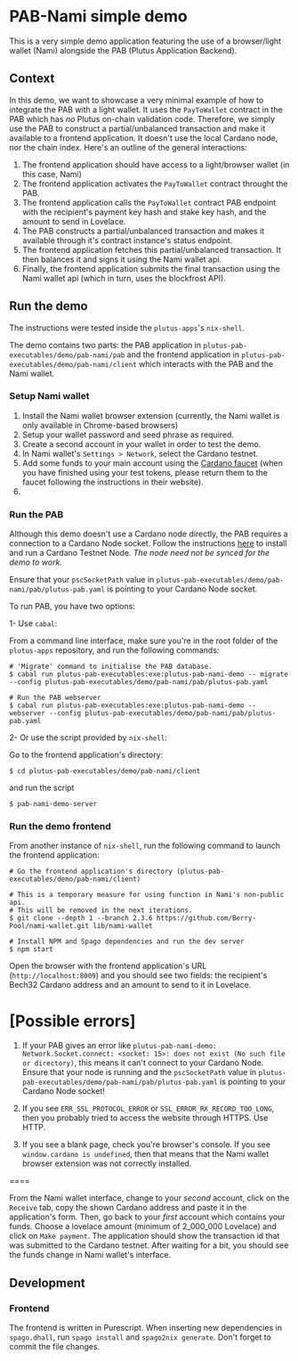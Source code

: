 # PAB-Nami simple demo

This is a very simple demo application featuring the use of a browser/light wallet (Nami) alongside the PAB (Plutus Application Backend).

## Context

In this demo, we want to showcase a very minimal example of how to integrate the PAB with a light wallet. It uses the `PayToWallet` contract in the PAB which has *no* Plutus on-chain validation code. Therefore, we simply use the PAB to construct a partial/unbalanced transaction and make it available to a frontend application. It doesn't use the local Cardano node, nor the chain index. Here's an outline of the general interactions:

1. The frontend application should have access to a light/browser wallet (in this case, Nami)
2. The frontend application activates the `PayToWallet` contract throught the PAB.
3. The frontend application calls the `PayToWallet` contract PAB endpoint with the recipient's payment key hash and stake key hash, and the amount to send in Lovelace.
4. The PAB constructs a partial/unbalanced transaction and makes it available through it's contract instance's status endpoint.
5. The frontend application fetches this partial/unbalanced transaction. It then balances it and signs it using the Nami wallet api.
6. Finally, the frontend application submits the final transaction using the Nami wallet api (which in turn, uses the blockfrost API).

## Run the demo

The instructions were tested inside the `plutus-apps`'s `nix-shell`.

The demo contains two parts: the PAB application in `plutus-pab-executables/demo/pab-nami/pab` and the frontend application in `plutus-pab-executables/demo/pab-nami/client` which interacts with the PAB and the Nami wallet.

### Setup Nami wallet

1. Install the Nami wallet browser extension (currently, the Nami wallet is only available in Chrome-based browsers)
2. Setup your wallet password and seed phrase as required.
3. Create a second account in your wallet in order to test the demo.
4. In Nami wallet's `Settings > Network`, select the Cardano testnet.
5. Add some funds to your main account using the [Cardano faucet](https://testnets.cardano.org/en/testnets/cardano/tools/faucet/) (when you have finished using your test tokens, please return them to the faucet following the instructions in their website).
6.

### Run the PAB

Although this demo doesn't use a Cardano node directly, the PAB requires a connection to a Cardano Node socket. Follow the instructions [here](https://developers.cardano.org/docs/get-started/installing-cardano-node) to install and run a Cardano Testnet Node. *The node need not be synced for the demo to work.*

Ensure that your `pscSocketPath` value in `plutus-pab-executables/demo/pab-nami/pab/plutus-pab.yaml` is pointing to your Cardano Node socket.

To run PAB, you have two options:

1- Use `cabal`:

From a command line interface, make sure you're in the root folder of the `plutus-apps` repository, and run the following commands:

```
# 'Migrate' command to initialise the PAB database.
$ cabal run plutus-pab-executables:exe:plutus-pab-nami-demo -- migrate --config plutus-pab-executables/demo/pab-nami/pab/plutus-pab.yaml

# Run the PAB webserver
$ cabal run plutus-pab-executables:exe:plutus-pab-nami-demo -- webserver --config plutus-pab-executables/demo/pab-nami/pab/plutus-pab.yaml
```

2- Or use the script provided by `nix-shell`:

Go to the frontend application's directory:

```
$ cd plutus-pab-executables/demo/pab-nami/client
```
and run the script

```
$ pab-nami-demo-server
```

### Run the demo frontend

From another instance of `nix-shell`, run the following command to launch the frontend application:

```
# Go the frontend application's directory (plutus-pab-executables/demo/pab-nami/client)

# This is a temporary measure for using function in Nami's non-public api.
# This will be removed in the next iterations.
$ git clone --depth 1 --branch 2.3.6 https://github.com/Berry-Pool/nami-wallet.git lib/nami-wallet

# Install NPM and Spago dependencies and run the dev server
$ npm start
```

Open the browser with the frontend application's URL (`http://localhost:8009`) and you should see two fields: the recipient's Bech32 Cardano address and an amount to send to it in Lovelace.

[Possible errors]
====

1. If your PAB gives an error like `plutus-pab-nami-demo: Network.Socket.connect: <socket: 15>: does not exist (No such file or directory)`, this means it can't connect to your Cardano Node. Ensure that your node is running and the `pscSocketPath` value in `plutus-pab-executables/demo/pab-nami/pab/plutus-pab.yaml` is pointing to your Cardano Node socket!

1. If you see `ERR_SSL_PROTOCOL_ERROR` or `SSL_ERROR_RX_RECORD_TOO_LONG`, then you probably tried to access the website through HTTPS. Use HTTP.

1. If you see a blank page, check you're browser's console. If you see `window.cardano is undefined`, then that means that the Nami wallet browser extension was not correctly installed.

====

From the Nami wallet interface, change to your *second* account, click on the `Receive` tab, copy the shown Cardano address and paste it in the application's form. Then, go back to your *first* account which contains your funds. Choose a lovelace amount (minimum of 2_000_000 Lovelace) and click on `Make payment`. The application should show the transaction id that was submitted to the Cardano testnet. After waiting for a bit, you should see the funds change in Nami wallet's interface.


## Development

### Frontend

The frontend is written in Purescript. When inserting new dependencies in `spago.dhall`, run `spago install` and `spago2nix generate`. Don't forget to commit the file changes.

